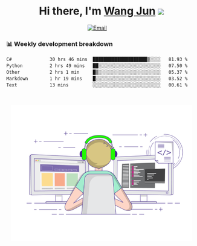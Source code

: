 <!--
**wangjunicode/wangjunicode** is a ✨ _special_ ✨ repository because its `README.md` (this file) appears on your GitHub profile.

Here are some ideas to get you started:

- 🔭 I’m currently working on ...
- 🌱 I’m currently learning ...
- 👯 I’m looking to collaborate on ...
- 🤔 I’m looking for help with ...
- 💬 Ask me about ...
- 📫 How to reach me: ...
- 😄 Pronouns: ...
- ⚡ Fun fact: ...
-->

<h1 align="center">Hi there, I'm <a href="https://www.wangjunicode.com/" target="_blank">Wang Jun</a> <img
src="https://github.com/blackcater/blackcater/raw/main/images/Hi.gif" height="32" /></h1>


<!-- Social icons section -->
<p align="center">
  <a href="mailto:wangjunicode@qq.com"><img height="40px" alt="Email" title="Email" src="https://github.com/blackcater/blackcater/raw/main/images/social-gmail.svg"/></a>
  &#8287;&#8287;&#8287;&#8287;&#8287;
</p>

### 📊 Weekly development breakdown
<!--START_SECTION:waka-->

```txt
C#              30 hrs 46 mins  ████████████████████▒░░░░   81.93 %
Python          2 hrs 49 mins   ██░░░░░░░░░░░░░░░░░░░░░░░   07.50 %
Other           2 hrs 1 min     █▒░░░░░░░░░░░░░░░░░░░░░░░   05.37 %
Markdown        1 hr 19 mins    █░░░░░░░░░░░░░░░░░░░░░░░░   03.52 %
Text            13 mins         ░░░░░░░░░░░░░░░░░░░░░░░░░   00.61 %
```

<!--END_SECTION:waka-->


<br/>
<p align="center">
<img align="center" top='60' alt="GIF" src="https://raw.githubusercontent.com/devSouvik/devSouvik/master/gif3.gif" width="480"/>
</p>


